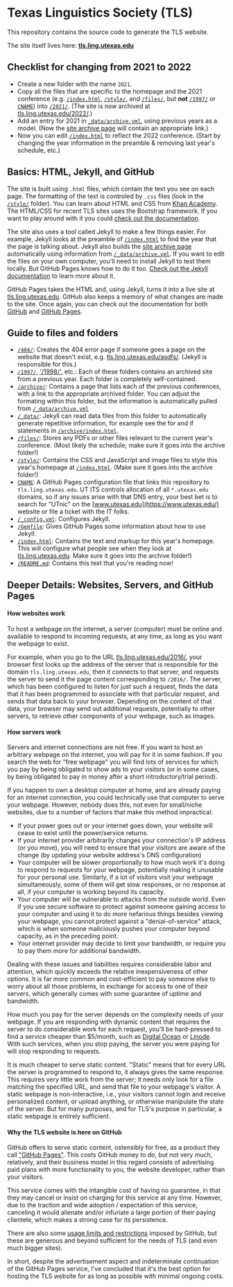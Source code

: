 # Texas Linguistics Society (TLS)

This repository contains the source code to generate the TLS website.

The site itself lives here: **[tls.ling.utexas.edu](https://tls.ling.utexas.edu/)**

## Checklist for changing from 2021 to 2022

* Create a new folder with the name `2021`.
* Copy all the files that are specific to the homepage and the 2021 conference (e.g. [`/index.html`](/index.html), [`/style/`](/style/), and [`/files/`](/files/), but **not** [`/1997/`](/1997/) or [`CNAME`](CNAME)) into [`/2021/`](/2021/). (The site is now archived at [tls.ling.utexas.edu/2022/](https://tls.ling.utexas.edu/2021/).)
* Add an entry for 2021 in [`_data/archive.yml`](_data/archive.yml), using previous years as a model. (Now the [site archive page](https://tls.ling.utexas.edu/archive/) will contain an appropriate link.)
* Now you can edit [`/index.html`](/index.html) to reflect the 2022 conference. (Start by changing the year information in the preamble & removing last year's schedule, etc.)


## Basics: HTML, Jekyll, and GitHub

The site is built using `.html` files, which contain the text you see on each page. The formatting of the text is controled by `.css` files (look in the [`/style/`](/style/) folder). You can learn about HTML and CSS from [Khan Academy](https://www.khanacademy.org/computing/computer-programming/html-css). The HTML/CSS for recent TLS sites uses the Bootstrap framework. If you want to play around with it you could [check out the documentation](https://getbootstrap.com/docs/4.0/getting-started/introduction/).

The site also uses a tool called Jekyll to make a few things easier. For example, Jekyll looks at the preamble of [`/index.html`](/index.html) to find the year that the page is talking about. Jekyll also builds the [site archive page](https://tls.ling.utexas.edu/archive/) automatically using information from [`/_data/archive.yml`](/_data/archive.yml). If you want to edit the files on your own computer, you'll need to install Jekyll to test them locally. But GitHub Pages knows how to do it too. [Check out the Jekyll documentation](https://jekyllrb.com/docs/) to learn more about it.

GitHub Pages takes the HTML and, using Jekyll, turns it into a live site at [tls.ling.utexas.edu](https://tls.ling.utexas.edu/). GitHub also keeps a memory of what changes are made to the site. Once again, you can check out the documentation for both [GitHub](https://docs.github.com/en/github) and [GitHub Pages](https://docs.github.com/en/pages).


## Guide to files and folders

* [`/404/`](/404/): Creates the 404 error page if someone goes a page on the website that doesn't exist, e.g. [tls.ling.utexas.edu/asdfs/](https://tls.ling.utexas.edu/asdfs/). (Jekyll is responsible for this.)
* [`/1997/`](/1997/), ['/1998/'](/1998/), etc.: Each of these folders contains an archived site from a previous year. Each folder is completely self-contained.
* [`/archive/`](/archive/): Contains a page that lists each of the previous conferences, with a link to the appropriate archived folder. You can adjust the formating within this folder, but the information is automatically pulled from [`/_data/archive.yml`](/_data/archive.yml)
* [`/_data/`](/_data/): Jekyll can read data files from this folder to automatically generate repetitive information, for example see the for and if statements in [`/archive/index.html`](/archive/index.html).
* [`/files/`](/files/): Stores any PDFs or other files relevant to the current year's conference. (Most likely the schedule; make sure it goes into the archive folder!)
* [`/style/`](/style/): Contains the CSS and JavaScript and image files to style this year's homepage at [`/index.html`](/index.html). (Make sure it goes into the archive folder!)
* [`CNAME`](CNAME): A GitHub Pages configuration file that links this repository to `tls.ling.utexas.edu`. UT ITS controls allocation of all `*.utexas.edu` domains, so if any issues arise with that DNS entry, your best bet is to search for "UTnic" on the [www.utexas.edu](https://www.utexas.edu/) website or file a ticket with the IT folks.
* [`/_config.yml`](/_config.yml): Configures Jekyll.
* [`/Gemfile`](/Gemfile): Gives GitHub Pages some information about how to use Jekyll.
* [`/index.html`](/index.html): Contains the text and markup for this year's homepage. This will configure what people see when they look at [tls.ling.utexas.edu](https://tls.ling.utexas.edu/). Make sure it goes into the archive folder!)
* [`/README.md`](/README.md): Contains this text that you're reading now!



## Deeper Details: Websites, Servers, and GitHub Pages

#### How websites work

To host a webpage on the internet, a server (computer) must be online and available to respond to incoming requests, at any time, as long as you want the webpage to exist.

For example, when you go to the URL [tls.ling.utexas.edu/2016/](https://tls.ling.utexas.edu/2016/), your browser first looks up the address of the server that is responsible for the domain `tls.ling.utexas.edu`, then it connects to that server, and requests the server to send it the page content corresponding to `/2016/`.
The server, which has been configured to listen for just such a request, finds the data that it has been programmed to associate with that particular request, and sends that data back to your browser.
Depending on the content of that data, your browser may send out additional requests, potentially to other servers,
to retrieve other components of your webpage, such as images.

#### How servers work

Servers and internet connections are not free.
If you want to host an arbitrary webpage on the internet, you will pay for it in some fashion.
If you search the web for "free webpage" you will find lots of services for which you pay by being obligated to show ads to your visitors (or in some cases, by being obligated to pay in money after a short introductory/trial period).

If you happen to own a desktop computer at home, and are already paying for an internet connection, you could technically use that computer to serve your webpage.
However, nobody does this, not even for small/niche websites, due to a number of factors that make this method impractical:

* If your power goes out or your internet goes down, your website will cease to exist until the power/service returns.
* If your internet provider arbitrarily changes your connection's IP address (or you move), you will need to ensure that your visitors are aware of the change (by updating your website address's DNS configuration)
* Your computer will be slower proportionally to how much work it's doing to respond to requests for your webpage, potentially making it unusable for your personal use.
  Similarly, if a lot of visitors visit your webpage simultaneously, some of them will get slow responses, or no response at all, if your computer is working beyond its capacity.
* Your computer will be vulnerable to attacks from the outside world.
  Even if you use secure software to protect against someone gaining access to your computer and using it to do more nefarious things besides viewing your webpage, you cannot protect against a "denial-of-service" attack, which is when someone maliciously pushes your computer beyond capacity, as in the preceding point.
* Your internet provider may decide to limit your bandwidth, or require you to pay them more for additional bandwidth.

Dealing with these issues and liabilities requires considerable labor and attention,
which quickly exceeds the relative inexpensiveness of other options.
It is far more common and cost-efficient to pay someone else to worry about all those problems,
in exchange for access to one of their servers, which generally comes with some guarantee of uptime and bandwidth.

How much you pay for the server depends on the complexity needs of your webpage.
If you are responding with dynamic content that requires the server to do considerable work for each request,
you'll be hard-pressed to find a service cheaper than $5/month,
such as [Digital Ocean](https://www.digitalocean.com/pricing/#droplet) or [Linode](https://www.linode.com/pricing).
With such services, when you stop paying, the server you were paying for will stop responding to requests.

It is much cheaper to serve static content.
"Static" means that for every URL the server is programmed to respond to, it always gives the same response.
This requires very little work from the server; it needs only look for a file matching the specified URL, and send that file to your webpage's visitor.
A static webpage is non-interactive, i.e., your visitors cannot login and receive personalized content, or upload anything, or otherwise manipulate the state of the server.
But for many purposes, and for TLS's purpose in particular, a static webpage is entirely sufficient.

#### Why the TLS website is here on GitHub

GitHub offers to serve static content, ostensibly for free,
as a product they call ["GitHub Pages"](https://pages.github.com/).
This costs GitHub money to do, but not very much, relatively, and their business model in this regard consists of advertising paid plans with more functionality to you, the website developer, rather than your visitors.

This service comes with the intangible cost of having no guarantee,
in that they may cancel or insist on charging for this service at any time.
However, due to the traction and wide adoption / expectation of this service, canceling it would alienate and/or infuriate a large portion of their paying clientele, which makes a strong case for its persistence.

There are also some [usage limits and restrictions](https://help.github.com/articles/what-is-github-pages/#usage-limits) imposed by GitHub, but these are generous and beyond sufficient for the needs of TLS (and even much bigger sites).

In short, despite the advertisement aspect and indeterminate continuation of the GitHub Pages service,
I've concluded that it's the best option for hosting the TLS website for as long as possible with minimal ongoing costs.


